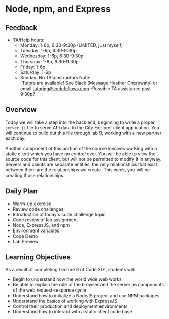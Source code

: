 # Node, npm, and Express

## Feedback

- TA/Help hours:
    - Monday: 1-6p, 6:30-9:30p (LIMITED, just myself)
    - Tuesday: 1-6p, 6:30-9:30p
    - Wednesday: 1-6p, 6:30-9:30p
    - Thursday: 1-6p, 6:30-9:30p
    - Friday: 1-6p
    - Saturday: 1-6p
    - Sunday: No TAs/instructors
    Note:  
        -Tutors are available!  See Slack (Message Heather Cherewaty) or email tutoring@codefellows.com
        -Possible TA assistance past 9:30p?

## Overview

Today we will take a step into the back end, beginning to write a proper `server.js` file to serve API data to the City Explorer client application. You will continue to build out this file through lab 9, working with a new partner each day.

Another component of this portion of the course involves working with a static client which you have no control over. You will be able to view the source code for this client, but will not be permitted to modify it in anyway. Servers and clients are separate entities; the only relationships that exist between them are the relationships we create. This week, you will be creating those relationships.

## Daily Plan

- Warm-up exercise
- Review code challenges
- Introduction of today's code challenge topic
- Code review of lab assignment
- Node, ExpressJS, and npm
- Environment variables
- Code Demo
- Lab Preview

## Learning Objectives

As a result of completing Lecture 6 of Code 301, students will:
- Begin to understand how the world wide web works
- Be able to explain the role of the browser and the server as components of the web request-response cycle
- Understand how to initialize a NodeJS project and use NPM packages
- Understand the basics of working with ExpressJS 
- Control their production and deployment environments
- Understand how to interact with a static client code base

